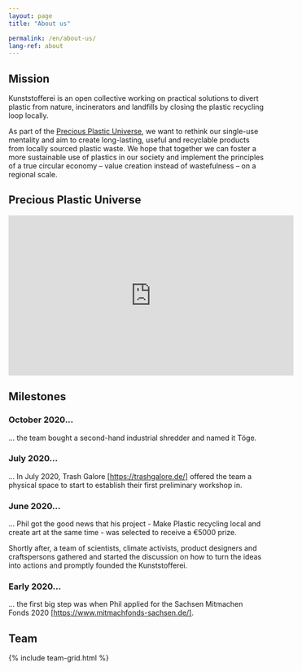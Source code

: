 ```yaml
---
layout: page
title: "About us"

permalink: /en/about-us/
lang-ref: about
---
```


## Mission


Kunststofferei is an open collective working on practical solutions to divert plastic from nature, incinerators and landfills by closing the plastic recycling loop locally.

As part of the [Precious Plastic Universe](https://preciousplastic.com/en/index.html), we want to rethink our single-use mentality and aim to create long-lasting, useful and recyclable products from locally sourced plastic waste.
We hope that together we can foster a more sustainable use of plastics in our society and implement the principles of a true circular economy – value creation instead of wastefulness – on a regional scale.

## Precious Plastic Universe

<iframe width="560" height="315" src="https://www.youtube.com/embed/Os7dREQ00l4" frameborder="0" allow="accelerometer; autoplay; clipboard-write; encrypted-media; gyroscope; picture-in-picture" allowfullscreen></iframe>

## Milestones

### October 2020...

... the team bought a second-hand industrial shredder and named it Töge.

### July 2020...

... In July 2020, Trash Galore [https://trashgalore.de/] offered the team a physical space to start to establish their first preliminary workshop in.

### June 2020...

... Phil got the good news that his project - Make Plastic recycling local and create art at the same time -  was selected to receive a €5000 prize.

Shortly after, a team of scientists, climate activists, product designers and craftspersons  gathered and started the discussion on how to turn the ideas into actions and promptly founded the Kunststofferei.

### Early 2020...

...  the first big step was when Phil applied for the Sachsen Mitmachen Fonds 2020 [https://www.mitmachfonds-sachsen.de/].

## Team

{% include team-grid.html %}